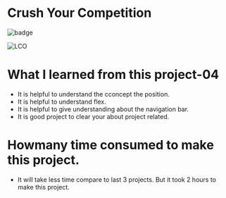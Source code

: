 # Crush Your Competition

![badge](https://img.shields.io/badge/project--07-wireless--headphone-brightgreen)

<!-- # [Link of deploy live project](https://wirelessheadphonepage.netlify.app/) -->

![LCO](./view07.png)

# What I learned from this project-04

- It is helpful to understand the cconcept the position.
- It is helpful to understand flex.
- It is helpful to give understanding about the navigation bar.
- It is good project to clear your about project related.

# Howmany time consumed to make this project.

- It will take less time compare to last 3 projects. But it took 2 hours to make this project.